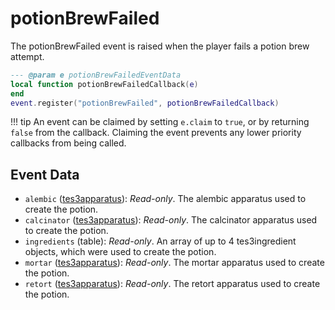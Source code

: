 # potionBrewFailed

The potionBrewFailed event is raised when the player fails a potion brew attempt.

```lua
--- @param e potionBrewFailedEventData
local function potionBrewFailedCallback(e)
end
event.register("potionBrewFailed", potionBrewFailedCallback)
```

!!! tip
	An event can be claimed by setting `e.claim` to `true`, or by returning `false` from the callback. Claiming the event prevents any lower priority callbacks from being called.

## Event Data

* `alembic` ([tes3apparatus](../../types/tes3apparatus)): *Read-only*. The alembic apparatus used to create the potion.
* `calcinator` ([tes3apparatus](../../types/tes3apparatus)): *Read-only*. The calcinator apparatus used to create the potion.
* `ingredients` (table): *Read-only*. An array of up to 4 tes3ingredient objects, which were used to create the potion.
* `mortar` ([tes3apparatus](../../types/tes3apparatus)): *Read-only*. The mortar apparatus used to create the potion.
* `retort` ([tes3apparatus](../../types/tes3apparatus)): *Read-only*. The retort apparatus used to create the potion.

